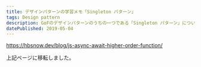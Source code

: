 ```yaml
---
title: デザインパターンの学習メモ「Singleton パターン」
tags: Design pattern
description: GoFのデザインパターンのうちの一つである「Singleton パターン」についての学習メモ。
datePublished: 2019-05-04
---
```


https://hbsnow.dev/blog/js-async-await-higher-order-function/

上記ページに移転しました。